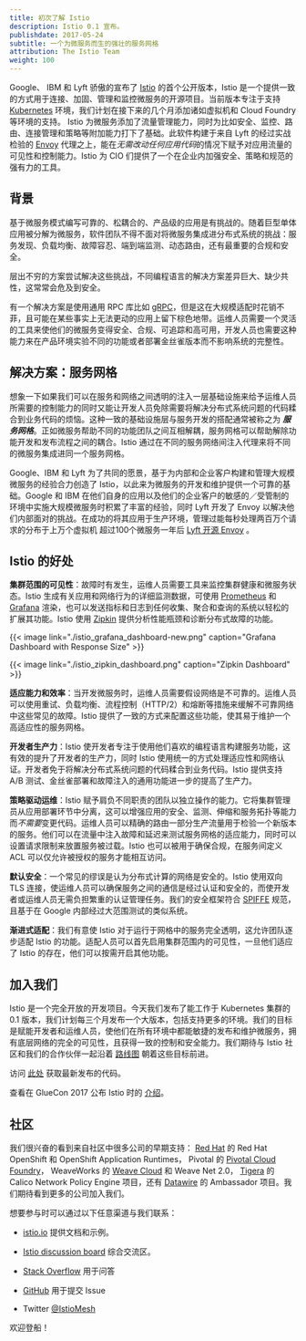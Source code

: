 ```yaml
---
title: 初次了解 Istio
description: Istio 0.1 宣布。
publishdate: 2017-05-24
subtitle: 一个为微服务而生的强壮的服务网格
attribution: The Istio Team
weight: 100
---
```


Google、 IBM 和 Lyft 骄傲的宣布了 [Istio](/zh) 的首个公开版本，Istio 是一个提供一致的方式用于连接、加固、管理和监控微服务的开源项目。当前版本专注于支持 [Kubernetes](https://kubernetes.io/) 环境，我们计划在接下来的几个月添加诸如虚拟机和 Cloud Foundry 等环境的支持。
Istio 为微服务添加了流量管理能力，同时为比如安全、监控、路由、连接管理和策略等附加能力打下了基础。此软件构建于来自 Lyft 的经过实战检验的 [Envoy](https://envoyproxy.github.io/envoy/) 代理之上，能在*无需改动任何应用代码*的情况下赋予对应用流量的可见性和控制能力。Istio 为 CIO 们提供了一个在企业内加强安全、策略和规范的强有力的工具。

## 背景

基于微服务模式编写可靠的、松耦合的、产品级的应用是有挑战的。随着巨型单体应用被分解为微服务，软件团队不得不面对将微服务集成进分布式系统的挑战：服务发现、负载均衡、故障容忍、端到端监测、动态路由，还有最重要的合规和安全。

层出不穷的方案尝试解决这些挑战，不同编程语言的解决方案差异巨大、缺少共性，这常常会危及到安全。

有一个解决方案是使用通用 RPC 库比如 [gRPC](https://grpc.io)，但是这在大规模适配时花销不菲，且可能在某些事实上无法更动的应用上留下棕色地带。运维人员需要一个灵活的工具来使他们的微服务变得安全、合规、可追踪和高可用，开发人员也需要这种能力来在产品环境实验不同的功能或者部署金丝雀版本而不影响系统的完整性。

## 解决方案：服务网格

想象一下如果我们可以在服务和网络之间透明的注入一层基础设施来给予运维人员所需要的控制能力的同时又能让开发人员免除需要将解决分布式系统问题的代码糅合到业务代码的烦恼。这种一致的基础设施层与服务开发的搭配通常被称之为 **_服务网格_**。正如微服务帮助不同的功能团队之间互相解耦，服务网格可以帮助解除功能开发和发布流程之间的耦合。Istio 通过在不同的服务网络间注入代理来将不同的微服务集成进同一个服务网格。

Google、IBM 和 Lyft 为了共同的愿景，基于为内部和企业客户构建和管理大规模微服务的经验合力创造了 Istio，以此来为微服务的开发和维护提供一个可靠的基础。Google 和 IBM 在他们自身的应用以及他们的企业客户的敏感的／受管制的环境中实施大规模微服务时积累了丰富的经验，同时 Lyft 开发了 Envoy 以解决他们内部面对的挑战。在成功的将其应用于生产环境，管理过能每秒处理两百万个请求的分布于上万个虚拟机 超过100个微服务一年后 [Lyft 开源 Envoy](https://eng.lyft.com/announcing-envoy-c-l7-proxy-and-communication-bus-92520b6c8191) 。

## Istio 的好处

**集群范围的可见性**：故障时有发生，运维人员需要工具来监控集群健康和微服务状态。Istio 生成有关应用和网络行为的详细监测数据，可使用 [Prometheus](https://prometheus.io/) 和 [Grafana](https://github.com/grafana/grafana) 渲染，也可以发送指标和日志到任何收集、聚合和查询的系统以轻松的扩展其功能。Istio 使用 [Zipkin](https://github.com/openzipkin/zipkin) 提供分析性能瓶颈和诊断分布式故障的功能。

{{< image link="./istio_grafana_dashboard-new.png" caption="Grafana Dashboard with Response Size" >}}

{{< image link="./istio_zipkin_dashboard.png" caption="Zipkin Dashboard" >}}

**适应能力和效率**：当开发微服务时，运维人员需要假设网络是不可靠的。运维人员可以使用重试、负载均衡、流程控制（HTTP/2）和熔断等措施来缓解不可靠网络中这些常见的故障。Istio 提供了一致的方式来配置这些功能，使其易于维护一个高适应性的服务网格。

**开发者生产力**：Istio 使开发者专注于使用他们喜欢的编程语言构建服务功能，这有效的提升了开发者的生产力，同时 Istio 使用统一的方式处理适应性和网络认证。开发者免于将解决分布式系统问题的代码糅合到业务代码。Istio 提供支持 A/B 测试、金丝雀部署和故障注入的通用功能进一步的提高了生产力。

**策略驱动运维**：Istio 赋予肩负不同职责的团队以独立操作的能力。它将集群管理员从应用部署环节中分离，这可以增强应用的安全、监测、伸缩和服务拓扑等能力而*不需要*变更代码。运维人员可以精确的路由一部分生产流量用于检验一个新版本的服务。他们可以在流量中注入故障和延迟来测试服务网格的适应能力，同时可以设置请求限制来放置服务被过载。Istio 也可以被用于确保合规，在服务间定义 ACL 可以仅允许被授权的服务才能相互访问。

**默认安全**：一个常见的缪误是认为分布式计算的网络是安全的。Istio 使用双向 TLS 连接，使运维人员可以确保服务之间的通信是经过认证和安全的，而使开发者或运维人员无需负担繁重的认证管理任务。我们的安全框架符合 [SPIFFE](https://spiffe.github.io/) 规范，且基于在 Google 内部经过大范围测试的类似系统。

**渐进式适配**：我们有意使 Istio 对于运行于网格中的服务完全透明，这允许团队逐步适配 Istio 的功能。适配人员可以首先启用集群范围内的可见性，一旦他们适应了 Istio 的存在，他们可以按需开启其他功能。

## 加入我们

Istio 是一个完全开放的开发项目。今天我们发布了能工作于 Kubernetes 集群的 0.1 版本，我们计划每三个月发布一个大版本，包括支持更多的环境。我们的目标是赋能开发者和运维人员，使他们在所有环境中都能敏捷的发布和维护微服务，拥有底层网络的完全的可见性，且获得一致的控制和安全能力。我们期待与 Istio 社区和我们的合作伙伴一起沿着 [路线图](/zh/about/feature-stages/) 朝着这些目标前进。

访问 [此处](https://github.com/istio/istio/releases) 获取最新发布的代码。

查看在 GlueCon 2017 公布 Istio 时的 [介绍](/talks/istio_talk_gluecon_2017.pdf)。

## 社区

我们很兴奋的看到来自社区中很多公司的早期支持：
[Red Hat](https://blog.openshift.com/red-hat-istio-launch/) 的 Red Hat OpenShift 和 OpenShift Application Runtimes，
Pivotal 的 [Pivotal Cloud Foundry](https://content.pivotal.io/blog/pivotal-and-istio-advancing-the-ecosystem-for-microservices-in-the-enterprise)，
WeaveWorks 的 [Weave Cloud](https://www.weave.works/blog/istio-weave-cloud/) 和 Weave Net 2.0，
[Tigera](https://www.projectcalico.org/welcoming-istio-to-the-kubernetes-networking-community) 的 Calico Network Policy Engine 项目，还有 [Datawire](https://www.datawire.io/istio-and-datawire-ecosystem/) 的 Ambassador 项目。我们期待看到更多的公司加入我们。

想要参与时可以通过以下任意渠道与我们联系：

* [istio.io](/zh) 提供文档和示例。

* [Istio discussion board](https://discuss.istio.io) 综合交流区。

* [Stack Overflow](https://stackoverflow.com/questions/tagged/istio) 用于问答

* [GitHub](https://github.com/istio/istio/issues) 用于提交 Issue

* Twitter [@IstioMesh](https://twitter.com/IstioMesh)

欢迎登船！
